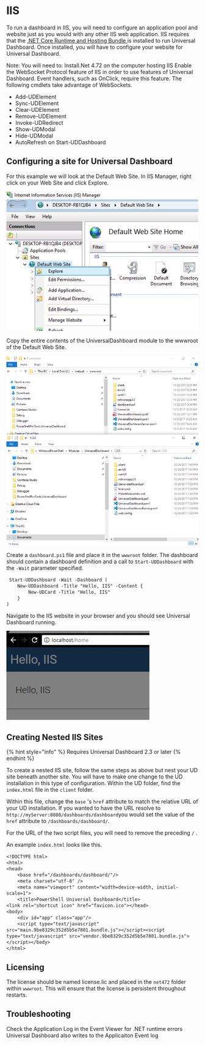 # IIS

To run a dashboard in IIS, you will need to configure an application pool and website just as you would with any other IIS web application. IIS requires that the [.NET Core Runtime and Hosting Bundle ](https://www.microsoft.com/net/download/thank-you/dotnet-runtime-2.1.5-windows-hosting-bundle-installer)is installed to run Universal Dashboard. Once installed, you will have to configure your website for Universal Dashboard.

Note: You will need to:
Install.Net 4.72 on the computer hosting IIS
Enable the WebSocket Protocol feature of IIS in order to use features of Universal Dashboard. Event handlers, such as OnClick, require this feature. The following cmdlets take advantage of WebSockets. 

* Add-UDElement
* Sync-UDElement
* Clear-UDElement
* Remove-UDElement
* Invoke-UDRedirect
* Show-UDModal
* Hide-UDModal
* AutoRefresh on Start-UDDashboard

## Configuring a site for Universal Dashboard

For this example we will look at the Default Web Site. In IIS Manager, right click on your Web Site and click Explore.

![](../.gitbook/assets/explore-iis.png)

Copy the entire contents of the UniversalDashboard module to the wwwroot of the Default Web Site.

![](../.gitbook/assets/copy-iis.png)

Create a `dashboard.ps1` file and place it in the `wwwroot` folder. The dashboard should contain a dashboard definition and a call to `Start-UDDashboard` with the `-Wait` parameter specified.

```text
 Start-UDDashboard -Wait -Dashboard (
    New-UDDashboard -Title "Hello, IIS" -Content {
        New-UDCard -Title "Hello, IIS"
    }
)
```

Navigate to the IIS website in your browser and you should see Universal Dashboard running.

![](../.gitbook/assets/iis-running.png)

## Creating Nested IIS Sites

{% hint style="info" %}
Requires Universal Dashboard 2.3 or later
{% endhint %}

To create a nested IIS site, follow the same steps as above but nest your UD site beneath another site. You will have to make one change to the UD installation in this type of configuration. Within the UD folder, find the `index.html` file in the `client` folder. 

Within this file, change the `base` 's `href` attribute to match the relative URL of your UD installation. If you wanted to have the URL resolve to `http://myServer:8080/dashboards/dashboard`you would set the value of the `href` attribute to `/dashboards/dashboard/`.

For the URL of the two script files, you will need to remove the preceding `/` .

An example `index.html` looks like this. 

```text
<!DOCTYPE html>
<html>
<head>
    <base href="/dashboards/dashboard/"/>
    <meta charset="utf-8" />
    <meta name="viewport" content="width=device-width, initial-scale=1">
    <title>PowerShell Universal Dashboard</title>
<link rel="shortcut icon" href="favicon.ico"></head>
<body>
    <div id="app" class="app"/>
    <script type="text/javascript" src="main.9be8329c352d5b5e7801.bundle.js"></script><script type="text/javascript" src="vendor.9be8329c352d5b5e7801.bundle.js"></script></body>
</html>
```

## Licensing

The license should be named license.lic and placed in the `net472` folder within `wwwroot`. This will ensure that the license is persistent throughout restarts.

## Troubleshooting
Check the Application Log in the Event Viewer for .NET runtime errors
Universal Dashboard also writes to the Applicaiton Event log

